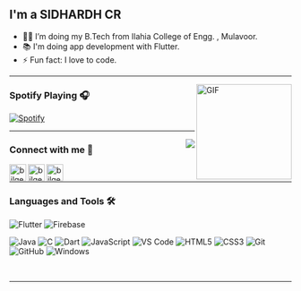 

## I'm a SIDHARDH CR

- 👨‍💻 I’m doing my B.Tech from Ilahia College of Engg. , Mulavoor.
- 📚 I'm doing app development with Flutter.
- ⚡ Fun fact: I love to code.

---

<img align="right" alt="GIF" height="170px" src="https://media.giphy.com/media/J5B1Y8QZnzXXbLQIBu/giphy.gif" />

### Spotify Playing 🎧

[![Spotify](https://novatorem.bgstatic.vercel.app/api/spotify)](https://open.spotify.com/user/11153360645)


---

<img align="right" src="http://estruyf-github.azurewebsites.net/api/VisitorHit?user=SidhardhCR&repo=Bgstatic&countColorcountColor&countColor=%237B1E7B"/>

### Connect with me 📝

[<img align="left" alt="bilgehangecici | Instagram" height="30px" src="https://img.icons8.com/fluency/48/000000/instagram-new.png" />][Instagram]
[<img align="left" alt="bilgehangecici | Facebook" height="30px" src="https://img.icons8.com/fluency/50/000000/facebook-new.png" />][Facebook]
[<img align="left" alt="bilgehangecici | Spotify" height="30px" src="https://cdn-icons-png.flaticon.com/512/174/174872.png" />][Spotify]


<br />

---

### Languages and Tools 🛠 

![Flutter](https://img.shields.io/badge/-Flutter-%23CC6699?style=flat-square&logo=flutter&logoColor=ffffff)
![Firebase](https://img.shields.io/badge/-Firebase-FFCA28?style=flat-square&logo=firebase&logoColor=ffffff)

![Java](https://img.shields.io/badge/-Java-61DAFB?style=flat-square&logo=java&logoColor=ffffff)
![C](https://img.shields.io/badge/-C-%23F05032?style=flat-square&logo=c&logoColor=%23ffffff)
![Dart](https://img.shields.io/badge/-Dart-61DAFB?style=flat-square&logo=dart&logoColor=ffffff)
![JavaScript](https://img.shields.io/badge/-JavaScript-%23F7DF1C?style=flat-square&logo=javascript&logoColor=000000&labelColor=%23F7DF1C&color=%23FFCE5A)
![VS Code](http://img.shields.io/badge/-VS%20Code-007ACC?style=flat-square&logo=visual-studio-code&logoColor=ffffff)
![HTML5](https://img.shields.io/badge/-HTML5-%23E44D27?style=flat-square&logo=html5&logoColor=ffffff)
![CSS3](https://img.shields.io/badge/-CSS3-%231572B6?style=flat-square&logo=css3)
![Git](https://img.shields.io/badge/-Git-%23F05032?style=flat-square&logo=git&logoColor=%23ffffff)
![GitHub](https://img.shields.io/badge/-GitHub-181717?style=flat-square&logo=github)
![Windows](http://img.shields.io/badge/-Windows-0078D6?style=flat-square&logo=windows&logoColor=ffffff)



<br/>


---

<br/>




 
<br/>
<br />





[instagram]: https://www.instagram.com/_mr_.soul._minder_/
[Facebook]: https://www.facebook.com/sidhardh.cr/
[Spotify]: https://open.spotify.com/album/7pbKuvQHUTwbq4FbevvEca
 
  
